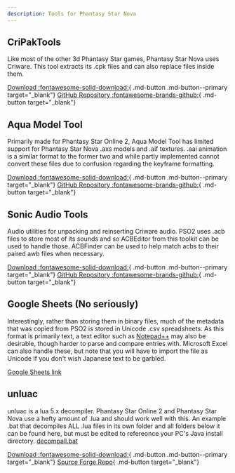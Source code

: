 ```yaml
---
description: Tools for Phantasy Star Nova
---
```


## CriPakTools
Like most of the other 3d Phantasy Star games, Phantasy Star Nova uses Criware. This tool extracts its .cpk files and can also replace files inside them.

[Download :fontawesome-solid-download:](https://github.com/esperknight/CriPakTools/tree/master/Build){ .md-button .md-button--primary target="_blank"}
[GitHub Repository :fontawesome-brands-github:](https://github.com/esperknight/CriPakTools/){ .md-button target="_blank"}

## Aqua Model Tool
Primarily made for Phantasy Star Online 2, Aqua Model Tool has limited support for Phantasy Star Nova .axs models and .aif textures. .aai animation is a similar format to the former two and while partly implemented cannot convert these files due to confusion regarding the keyframe formatting. 

[Download :fontawesome-solid-download:](https://github.com/esperknight/CriPakTools/tree/master/Build){ .md-button .md-button--primary target="_blank"}
[GitHub Repository :fontawesome-brands-github:](https://github.com/esperknight/CriPakTools/){ .md-button target="_blank"}

## Sonic Audio Tools
Audio utilities for unpacking and reinserting Criware audio. PSO2 uses .acb files to store most of its sounds and so ACBEditor from this toolkit can be used to handle those. ACBFinder can be used to help match acbs to their paired awb files when necessary.

[Download :fontawesome-solid-download:](https://github.com/blueskythlikesclouds/SonicAudioTools/releases){ .md-button .md-button--primary target="_blank"}
[GitHub Repository :fontawesome-brands-github:](https://github.com/blueskythlikesclouds/SonicAudioTools){ .md-button target="_blank"}

## Google Sheets (No seriously)
Interestingly, rather than storing them in binary files, much of the metadata that was copied from PSO2 is stored in Unicode .csv spreadsheets. As this format is primarily text, a text editor such as [Notepad++](https://notepad-plus-plus.org/downloads/) may also be desirable, though harder to parse and compare entries with. Microsoft Excel can also handle these, but note that you will have to import the file as Unicode if you don't wish Japanese text to be garbled.

[Google Sheets link](https://docs.google.com/spreadsheets/u/0/?tgif=d)

## unluac
unluac is a lua 5.x decompiler. Phantasy Star Online 2 and Phantasy Star Nova use a hefty amount of .lua and should work well with this. An example .bat that decompiles ALL .lua files in its own folder and all folders below it can be found here, but must be edited to refereonce your PC's Java install directory. [decompall.bat](../../../assets/common/decompall.bat)

[Download :fontawesome-solid-download:](https://sourceforge.net/projects/unluac/){ .md-button .md-button--primary target="_blank"}
[Source Forge Repo](http://hg.code.sf.net/p/unluac/hgcode/branches){ .md-button target="_blank"}